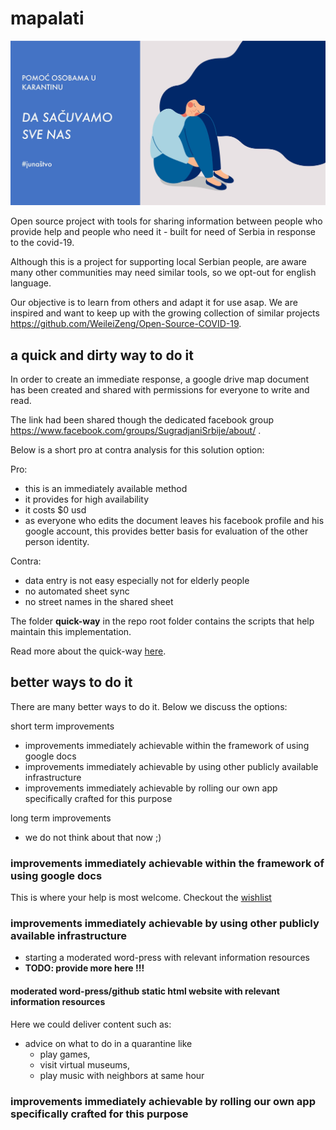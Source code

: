 # mapalati

![logo](https://github.com/sugradjani/mapalati/raw/master/img/sugradjani.jpg "Sugradjani Srbije Logo")

Open source project with tools for sharing information between people who provide help and people who need it - built for need of Serbia in response to the covid-19.

Although this is a project for supporting local Serbian people, are aware many other communities may need similar tools, so we opt-out for english language. 

Our objective is to learn from others and adapt it for use asap. We are inspired and want to keep up with the growing collection of similar projects https://github.com/WeileiZeng/Open-Source-COVID-19.

## a quick and dirty way to do it

In order to create an immediate response, a google drive map document has been created and shared with permissions for everyone to write and read.

The link had been shared though the dedicated facebook group https://www.facebook.com/groups/SugradjaniSrbije/about/ .

Below is a short pro at contra analysis for this solution option:

Pro:

- this is an immediately available method
- it provides for high availability 
- it costs $0 usd
- as everyone who edits the document leaves his facebook profile and his google account, this provides better basis for evaluation of the other person identity.

Contra:

- data entry is not easy especially not for elderly people
- no automated sheet sync 
- no street names in the shared sheet

The folder **quick-way** in the repo root folder contains the scripts that help maintain this implementation.

Read more about the quick-way [here](./quick-way/README.md).

## better ways to do it

There are many better ways to do it. Below we discuss the options:

short term improvements
- improvements immediately achievable within the framework of using google docs
- improvements immediately achievable by using other publicly available infrastructure
- improvements immediately achievable by rolling our own app specifically crafted for this purpose

long term improvements
- we do not think about that now ;)

### improvements immediately achievable within the framework of using google docs

This is where your help is most welcome. Checkout the [wishlist](./quick-way/WISHLIST.md)

### improvements immediately achievable by using other publicly available infrastructure

- starting a moderated word-press with relevant information resources 
- **TODO: provide more here !!!**

#### moderated word-press/github static html website with relevant information resources 

Here we could deliver content such as:

- advice on what to do in a quarantine like 
    - play games, 
    - visit virtual museums, 
    - play music with neighbors at same hour 

### improvements immediately achievable by rolling our own app specifically crafted for this purpose


